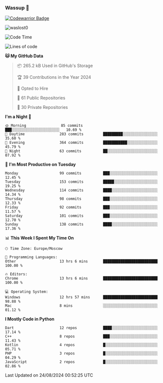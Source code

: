 ### Wassup 👋

[![Codewarrior Badge](https://www.codewars.com/users/waslost/badges/small)](https://www.codewars.com/users/waslost)

<p align="left"> <img src="https://komarev.com/ghpvc/?username=waslost0" alt="waslost0" /></p>

<!--START_SECTION:waka-->
![Code Time](http://img.shields.io/badge/Code%20Time-4%2C758%20hrs%201%20min-blue)

![Lines of code](https://img.shields.io/badge/From%20Hello%20World%20I%27ve%20Written-1.4%20million%20lines%20of%20code-blue)

**🐱 My GitHub Data** 

> 📦 265.2 kB Used in GitHub's Storage 
 > 
> 🏆 39 Contributions in the Year 2024
 > 
> 💼 Opted to Hire
 > 
> 📜 61 Public Repositories 
 > 
> 🔑 30 Private Repositories 
 > 
**I'm a Night 🦉** 

```text
🌞 Morning                85 commits          ███░░░░░░░░░░░░░░░░░░░░░░   10.69 % 
🌆 Daytime                283 commits         █████████░░░░░░░░░░░░░░░░   35.60 % 
🌃 Evening                364 commits         ███████████░░░░░░░░░░░░░░   45.79 % 
🌙 Night                  63 commits          ██░░░░░░░░░░░░░░░░░░░░░░░   07.92 % 
```
📅 **I'm Most Productive on Tuesday** 

```text
Monday                   99 commits          ███░░░░░░░░░░░░░░░░░░░░░░   12.45 % 
Tuesday                  153 commits         █████░░░░░░░░░░░░░░░░░░░░   19.25 % 
Wednesday                114 commits         ████░░░░░░░░░░░░░░░░░░░░░   14.34 % 
Thursday                 98 commits          ███░░░░░░░░░░░░░░░░░░░░░░   12.33 % 
Friday                   92 commits          ███░░░░░░░░░░░░░░░░░░░░░░   11.57 % 
Saturday                 101 commits         ███░░░░░░░░░░░░░░░░░░░░░░   12.70 % 
Sunday                   138 commits         ████░░░░░░░░░░░░░░░░░░░░░   17.36 % 
```


📊 **This Week I Spent My Time On** 

```text
🕑︎ Time Zone: Europe/Moscow

💬 Programming Languages: 
Other                    13 hrs 6 mins       █████████████████████████   100.00 % 

🔥 Editors: 
Chrome                   13 hrs 6 mins       █████████████████████████   100.00 % 

💻 Operating System: 
Windows                  12 hrs 57 mins      █████████████████████████   98.88 % 
Mac                      8 mins              ░░░░░░░░░░░░░░░░░░░░░░░░░   01.12 % 
```

**I Mostly Code in Python** 

```text
Dart                     12 repos            ████░░░░░░░░░░░░░░░░░░░░░   17.14 % 
C++                      8 repos             ███░░░░░░░░░░░░░░░░░░░░░░   11.43 % 
Kotlin                   4 repos             █░░░░░░░░░░░░░░░░░░░░░░░░   05.71 % 
PHP                      3 repos             █░░░░░░░░░░░░░░░░░░░░░░░░   04.29 % 
JavaScript               2 repos             █░░░░░░░░░░░░░░░░░░░░░░░░   02.86 % 
```




 Last Updated on 24/08/2024 00:52:25 UTC
<!--END_SECTION:waka-->

